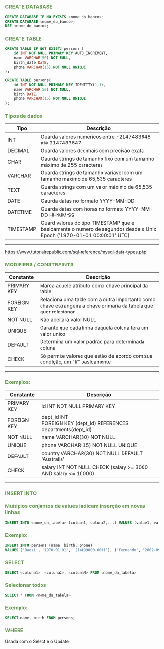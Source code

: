 ### <span style = "color:#6a9955"> CREATE DATABASE </span>  
```sql
CREATE DATABASE IF NO EXISTS <nome_do_banco>;
CREATE DATABASE <nome_do_banco>;
USE <nome_do_banco>;
```

### <span style = "color:#6a9955">CREATE TABLE  </span>
```sql
CREATE TABLE IF NOT EXISTS persons (
    id INT NOT NULL PRIMARY KEY AUTO_INCREMENT,
    name VARCHAR(50) NOT NULL,
    birth_date DATE,
    phone VARCHAR(15) NOT NULL UNIQUE
);
```
```sql
CREATE TABLE persons(
	id INT NOT NULL PRIMARY KEY IDENTITY(1,1),
	name VARCHAR(50) NOT NULL,
	birth DATE,
	phone VARCHAR(15) NOT NULL UNIQUE
);
```

### <span style = "color:#6a9955">Tipos de dados </span> 
Tipo      | Descrição
---       | ---
INT       | Guarda valores numericos entre -2147483648 até 2147483647  
DECIMAL   | Guarda valores decimais com precisão exata  
CHAR      | Gaurda strings de tamanho fixo com um tamanho máximo de 255 caracteres  
VARCHAR   | Guarda strings de tamanho variavel com um tamanho máximo de 65,535 caracteres  
TEXT      | Guarda strings com um valor máximo de 65,535 caracteres  
DATE      | Gaurda datas no formato YYYY-MM-DD  
DATETIME  | Guarda datas com horas no formato YYYY-MM-DD HH:MM:SS  
TIMESTAMP | Guard valores do tipo TIMESTAMP que é basicamente o numero de segundos desde o Unix Epoch   ('1970-01-01 00:00:01' UTC)  
---

https://www.tutorialrepublic.com/sql-reference/mysql-data-types.php  

### <span style = "color:#6a9955">MODIFIERS / CONSTRAINTS  </span>
Constante | Descrição
--- | ---
PRIMARY KEY | Marca aquele atributo como chave principal da table  
FOREIGN KEY | Relaciona uma table com a outra importanto como chave estrangeira a chave primaria da tabela que quer relacionar  
NOT NULL    | Não aceitará valor NULL  
UNIQUE      | Garante que cada linha daquela coluna tera um valor unico  
DEFAULT     | Determina um valor padrão para determinada coluna  
CHECK       | Só permite valores que estão de acordo com sua condição, um "if" basicamente  
---

### <span style = "color:#6a9955">Exemplos:  </span>
Constante | Descrição
--- | ---
PRIMARY KEY | id INT NOT NULL PRIMARY KEY 
FOREIGN KEY | dept_id INT</br>FOREIGN KEY (dept_id) REFERENCES departments(dept_id)  
NOT NULL    | name VARCHAR(30) NOT NULL  
UNIQUE      | phone VARCHAR(15) NOT NULL UNIQUE  
DEFAULT     | country VARCHAR(30) NOT NULL DEFAULT 'Australia'  
CHECK       | salary INT NOT NULL CHECK (salary >= 3000 AND salary <= 10000)  
---

### <span style = "color:#6a9955">INSERT INTO  </span>
### <span style = "color:#6a9955">Multiplos conjuntos de values indicam inserção em novas linhas  </span>
```sql
INSERT INTO <nome_da_tabela> (coluna1, coluna2,...) VALUES (value1, value2,...), (value3, value4,...)
```
### <span style = "color:#6a9955">Exemplo:  </span>
```sql
INSERT INTO persons (name, birth, phone) 
VALUES ('Baozi', '1970-01-01', '(14)99000-0001'), ('Fernando', '2002-09-03', '(14)99000-0002');
```

### <span style = "color:#6a9955">SELECT  </span>
```sql
SELECT <coluna1>, <coluna2>, <colunaN> FROM <nome_da_tabela>
```
### <span style = "color:#6a9955">Selecionar todos  </span>
```sql
SELECT * FROM <nome_da_tabela>
```

### <span style = "color:#6a9955">Exemplo: </span> 
```sql
SELECT name, birth FROM persons;
```

### <span style = "color:#6a9955"> WHERE </span>
Usada com o Select e o Update



